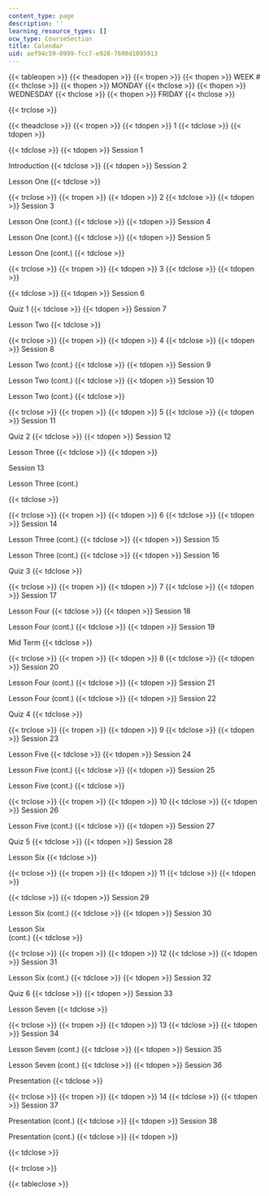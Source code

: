 ```yaml
---
content_type: page
description: ''
learning_resource_types: []
ocw_type: CourseSection
title: Calendar
uid: aef94c59-0999-fcc7-e928-7698d1095913
---
```


{{< tableopen >}}
{{< theadopen >}}
{{< tropen >}}
{{< thopen >}}
WEEK #
{{< thclose >}}
{{< thopen >}}
MONDAY
{{< thclose >}}
{{< thopen >}}
WEDNESDAY
{{< thclose >}}
{{< thopen >}}
FRIDAY
{{< thclose >}}

{{< trclose >}}

{{< theadclose >}}
{{< tropen >}}
{{< tdopen >}}
1
{{< tdclose >}}
{{< tdopen >}}

{{< tdclose >}}
{{< tdopen >}}
Session 1  
  
Introduction
{{< tdclose >}}
{{< tdopen >}}
Session 2  
  
Lesson One
{{< tdclose >}}

{{< trclose >}}
{{< tropen >}}
{{< tdopen >}}
2
{{< tdclose >}}
{{< tdopen >}}
Session 3  
  
Lesson One (cont.)
{{< tdclose >}}
{{< tdopen >}}
Session 4  
  
Lesson One (cont.)
{{< tdclose >}}
{{< tdopen >}}
Session 5  
  
Lesson One (cont.)
{{< tdclose >}}

{{< trclose >}}
{{< tropen >}}
{{< tdopen >}}
3
{{< tdclose >}}
{{< tdopen >}}

{{< tdclose >}}
{{< tdopen >}}
Session 6  
  
Quiz 1
{{< tdclose >}}
{{< tdopen >}}
Session 7  
  
Lesson Two
{{< tdclose >}}

{{< trclose >}}
{{< tropen >}}
{{< tdopen >}}
4
{{< tdclose >}}
{{< tdopen >}}
Session 8  
  
Lesson Two (cont.)
{{< tdclose >}}
{{< tdopen >}}
Session 9  
  
Lesson Two (cont.)
{{< tdclose >}}
{{< tdopen >}}
Session 10  
  
Lesson Two (cont.)
{{< tdclose >}}

{{< trclose >}}
{{< tropen >}}
{{< tdopen >}}
5
{{< tdclose >}}
{{< tdopen >}}
Session 11  
  
Quiz 2
{{< tdclose >}}
{{< tdopen >}}
Session 12  
  
Lesson Three
{{< tdclose >}}
{{< tdopen >}}


Session 13  
  
Lesson Three (cont.)


{{< tdclose >}}

{{< trclose >}}
{{< tropen >}}
{{< tdopen >}}
6
{{< tdclose >}}
{{< tdopen >}}
Session 14  
  
Lesson Three (cont.)
{{< tdclose >}}
{{< tdopen >}}
Session 15  
  
Lesson Three (cont.)
{{< tdclose >}}
{{< tdopen >}}
Session 16  
  
Quiz 3
{{< tdclose >}}

{{< trclose >}}
{{< tropen >}}
{{< tdopen >}}
7
{{< tdclose >}}
{{< tdopen >}}
Session 17  
  
Lesson Four
{{< tdclose >}}
{{< tdopen >}}
Session 18  
  
Lesson Four (cont.)
{{< tdclose >}}
{{< tdopen >}}
Session 19  
  
Mid Term
{{< tdclose >}}

{{< trclose >}}
{{< tropen >}}
{{< tdopen >}}
8
{{< tdclose >}}
{{< tdopen >}}
Session 20  
  
Lesson Four (cont.)
{{< tdclose >}}
{{< tdopen >}}
Session 21  
  
Lesson Four (cont.)
{{< tdclose >}}
{{< tdopen >}}
Session 22  
  
Quiz 4
{{< tdclose >}}

{{< trclose >}}
{{< tropen >}}
{{< tdopen >}}
9
{{< tdclose >}}
{{< tdopen >}}
Session 23  
  
Lesson Five
{{< tdclose >}}
{{< tdopen >}}
Session 24  
  
Lesson Five (cont.)
{{< tdclose >}}
{{< tdopen >}}
Session 25  
  
Lesson Five (cont.)
{{< tdclose >}}

{{< trclose >}}
{{< tropen >}}
{{< tdopen >}}
10
{{< tdclose >}}
{{< tdopen >}}
Session 26  
  
Lesson Five (cont.)
{{< tdclose >}}
{{< tdopen >}}
Session 27  
  
Quiz 5
{{< tdclose >}}
{{< tdopen >}}
Session 28  
  
Lesson Six
{{< tdclose >}}

{{< trclose >}}
{{< tropen >}}
{{< tdopen >}}
11
{{< tdclose >}}
{{< tdopen >}}

{{< tdclose >}}
{{< tdopen >}}
Session 29  
  
Lesson Six (cont.)
{{< tdclose >}}
{{< tdopen >}}
Session 30  
  
Lesson Six  
(cont.)
{{< tdclose >}}

{{< trclose >}}
{{< tropen >}}
{{< tdopen >}}
12
{{< tdclose >}}
{{< tdopen >}}
Session 31  
  
Lesson Six (cont.)
{{< tdclose >}}
{{< tdopen >}}
Session 32  
  
Quiz 6
{{< tdclose >}}
{{< tdopen >}}
Session 33  
  
Lesson Seven
{{< tdclose >}}

{{< trclose >}}
{{< tropen >}}
{{< tdopen >}}
13
{{< tdclose >}}
{{< tdopen >}}
Session 34  
  
Lesson Seven (cont.)
{{< tdclose >}}
{{< tdopen >}}
Session 35  
  
Lesson Seven (cont.)
{{< tdclose >}}
{{< tdopen >}}
Session 36  
  
Presentation
{{< tdclose >}}

{{< trclose >}}
{{< tropen >}}
{{< tdopen >}}
14
{{< tdclose >}}
{{< tdopen >}}
Session 37  
  
Presentation (cont.)
{{< tdclose >}}
{{< tdopen >}}
Session 38  
  
Presentation (cont.)
{{< tdclose >}}
{{< tdopen >}}

{{< tdclose >}}

{{< trclose >}}

{{< tableclose >}}